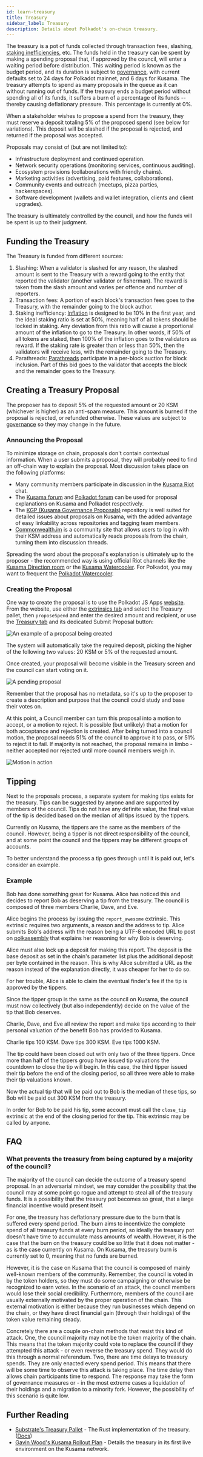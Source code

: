 ```yaml
---
id: learn-treasury
title: Treasury
sidebar_label: Treasury
description: Details about Polkadot's on-chain treasury.
---
```


The treasury is a pot of funds collected through transaction fees, slashing, [staking inefficiencies](learn-staking#inflation), etc. The funds held in the treasury can be spent by making a spending proposal that, if approved by the council, will enter a waiting period before distribution. This waiting period is known as the budget period, and its duration is subject to [governance](learn-governance), with current defaults set to 24 days for Polkadot mainnet, and 6 days for Kusama. The treasury attempts to spend as many proposals in the queue as it can without running out of funds. If the treasury ends a budget period without spending all of its funds, it suffers a burn of a percentage of its funds -- thereby causing deflationary pressure. This percentage is currently at 0%.

When a stakeholder wishes to propose a spend from the treasury, they must reserve a deposit totaling 5% of the proposed spend (see below for variations). This deposit will be slashed if the proposal is rejected, and returned if the proposal was accepted.

Proposals may consist of (but are not limited to):

- Infrastructure deployment and continued operation.
- Network security operations (monitoring services, continuous auditing).
- Ecosystem provisions (collaborations with friendly chains).
- Marketing activities (advertising, paid features, collaborations).
- Community events and outreach (meetups, pizza parties, hackerspaces).
- Software development (wallets and wallet integration, clients and client upgrades).

The treasury is ultimately controlled by the council, and how the funds will be spent is up to their judgment.

## Funding the Treasury

The Treasury is funded from different sources:

1. Slashing: When a validator is slashed for any reason, the slashed amount is sent to the Treasury with a reward going to the entity that reported the validator (another validator or fisherman). The reward is taken from the slash amount and varies per offence and number of reporters.
2. Transaction fees: A portion of each block's transaction fees goes to the Treasury, with the remainder going to the block author.
3. Staking inefficiency: [Inflation](learn-staking#inflation) is designed to be 10% in the first year, and the ideal staking ratio is set at 50%, meaning half of all tokens should be locked in staking. Any deviation from this ratio will cause a proportional amount of the inflation to go to the Treasury. In other words, if 50% of all tokens are staked, then 100% of the inflation goes to the validators as reward. If the staking rate is greater than or less than 50%, then the validators will receive less, with the remainder going to the Treasury.
4. Parathreads: [Parathreads](learn-parathreads) participate in a per-block auction for block inclusion. Part of this bid goes to the validator that accepts the block and the remainder goes to the Treasury.

## Creating a Treasury Proposal

The proposer has to deposit 5% of the requested amount or 20 KSM (whichever is higher) as an anti-spam measure. This amount is burned if the proposal is rejected, or refunded otherwise. These values are subject to [governance](learn-governance) so they may change in the future.

### Announcing the Proposal

To minimize storage on chain, proposals don't contain contextual information. When a user submits a proposal, they will probably need to find an off-chain way to explain the proposal. Most discussion takes place on the following platforms:

- Many community members participate in discussion in the [Kusama Riot](https://riot.w3f.tech/#/room/#kusama:matrix.parity.io) chat.
- The [Kusama forum](https://forum.kusama.network) and [Polkadot forum](https://forum.polkadot.network) can be used for proposal explanations on Kusama and Polkadot respectively.
- The [KGP (Kusama Governance Proposals)](https://github.com/kusamanetwork/KGPs) repository is well suited for detailed issues about proposals on Kusama, with the added advantage of easy linkability across repositories and tagging team members.
- [Commonwealth.im](https://commonwealth.im) is a community site that allows users to log in with their KSM address and automatically reads proposals from the chain, turning them into discussion threads.

Spreading the word about the proposal's explanation is ultimately up to the proposer - the recommended way is using official Riot channels like the [Kusama Direction room](https://riot.w3f.tech/#/room/#kusama:matrix.parity.io) or the [Kusama Watercooler](https://riot.w3f.tech/#/room/#kusamawatercooler:polkadot.builders). For Polkadot, you may want to frequent the [Polkadot Watercooler](https://riot.w3f.tech/#/room/#polkadot-watercooler:matrix.org).

### Creating the Proposal

One way to create the proposal is to use the Polkadot JS Apps [website](https://polkadot.js.org/apps). From the website, use either the [extrinsics tab](https://polkadot.js.org/apps/#/extrinsics) and select the Treasury pallet, then `proposeSpend` and enter the desired amount and recipient, or use the [Treasury tab](https://polkadot.js.org/apps/#/treasury) and its dedicated Submit Proposal button:

![An example of a proposal being created](/img/treasury/propose.jpg)

The system will automatically take the required deposit, picking the higher of the following two values: 20 KSM or 5% of the requested amount.

Once created, your proposal will become visible in the Treasury screen and the council can start voting on it.

![A pending proposal](/img/treasury/proposal.jpg)

Remember that the proposal has no metadata, so it's up to the proposer to create a description and purpose that the council could study and base their votes on.

At this point, a Council member can turn this proposal into a motion to accept, or a motion to reject. It is possible (but unlikely) that a motion for both acceptance and rejection is created. After being turned into a council motion, the proposal needs 51% of the council to approve it to pass, or 51% to reject it to fail. If majority is not reached, the proposal remains in limbo - neither accepted nor rejected until more council members weigh in.

![Motion in action](/img/treasury/motion.jpg)

## Tipping

Next to the proposals process, a separate system for making tips exists for the
treasury. Tips can be suggested by anyone and are supported by members of the
council. Tips do not have any definite value, the final value of
the tip is decided based on the median of all tips issued by the tippers.

Currently on Kusama, the
tippers are the same as the members of the council. However, being a tipper
is not direct responsibility of the council, and at some point the council and
the tippers may be different groups of accounts.

To better understand the process a tip goes through until it is paid out, let's
consider an example.

### Example

Bob has done something great for Kusama. Alice has noticed this and decides to
report Bob as deserving a tip from the treasury. The council is composed of three
members Charlie, Dave, and Eve.

Alice begins the process by issuing the `report_awesome` extrinsic. This extrinsic
requires two arguments, a reason and the address to tip. Alice submits Bob's address
with the reason being a UTF-8 encoded URL to post on [polkassembly](https://kusama.polkassembly.io) that explains her reasoning for why Bob is deserving.

Alice must also lock up a deposit for making this report. The deposit is the
base deposit as set in the chain's parameter list plus the additional deposit
per byte contained in the reason. This is why Alice submitted a URL as the reason
instead of the explanation directly, it was cheaper for her to do so.

For her trouble, Alice is able to claim the eventual finder's fee if the tip
is approved by the tippers.

Since the tipper group is the same as the council on Kusama, the council must
now collectively (but also independently) decide on the value of the tip that
Bob deserves.

Charlie, Dave, and Eve all review the report and make tips according to their
personal valuation of the benefit Bob has provided to Kusama.

Charlie tips 100 KSM. Dave tips 300 KSM. Eve tips 1000 KSM.

The tip could have been closed out with only two of the three tippers. Once more
than half of the tippers group have issued tip valuations the countdown to close
the tip will begin. In this case, the third tipper issued their tip before the
end of the closing period, so all three were able to make their tip valuations
known.

Now the actual tip that will be paid out to Bob is the median of these tips, so
Bob will be paid out 300 KSM from the treasury.

In order for Bob to be paid his tip, some account must call the `close_tip`
extrinsic at the end of the closing period for the tip. This extrinsic may
be called by anyone.

## FAQ

### What prevents the treasury from being captured by a majority of the council?

The majority of the council can decide the outcome of a treasury spend proposal.
In an adversarial mindset, we may consider the possibility that the council may
at some point go rogue and attempt to steal all of the treasury funds. It is a
possibility that the treasury pot becomes so great, that a large financial
incentive would present itself.

For one, the treasury has deflationary pressure due to the burn that is suffered
every spend period. The burn aims to incentivize the complete spend of all
treasury funds at every burn period, so ideally the treasury pot doesn't have
time to accumulate mass amounts of wealth. However, it is the case that the
burn on the treasury could be so little that it does not matter - as is the case
currently on Kusama. On Kusama, the treasury burn is currently set to 0, meaning
that no funds are burned.

However, it is the case on Kusama that the council is composed of mainly
well-known members of the community. Remember, the council is voted in by
the token holders, so they must do some campaigning or otherwise be recognized
to earn votes. In the scenario of an attack, the council members would lose
their social credibility. Furthermore, members of the council are usually
externally motivated by the proper operation of the chain. This external
motivation is either because they run businesses which depend on the
chain, or they have direct financial gain (through their holdings) of the
token value remaining steady. 

Concretely there are a couple on-chain methods that resist this kind of attack.
One, the council majority may not be the token majority of the chain. This means
that the token majority could vote to replace the council if they attempted this
attack - or even reverse the treasury spend. They would do this through a normal
referendum. Two, there are time delays to treasury spends. They are only enacted
every spend period. This means that there will be some time to observe this
attack is taking place. The time delay then allows chain participants time to respond. The response may take the form of governance measures or - in the most
extreme cases a liquidation of their holdings and a migration to a minority fork.
However, the possibility of this scenario is quite low.

## Further Reading

 - [Substrate's Treasury Pallet](https://github.com/paritytech/substrate/blob/master/frame/treasury/src/lib.rs) - The Rust implementation of the treasury. ([Docs](https://substrate.dev/rustdocs/master/pallet_treasury/index.html))
 - [Gavin Wood's Kusama Rollout Plan](https://medium.com/@gavofyork/kusama-rollout-and-governance-31eb18041044) - Details the treasury in its first live environment on the Kusama network.
